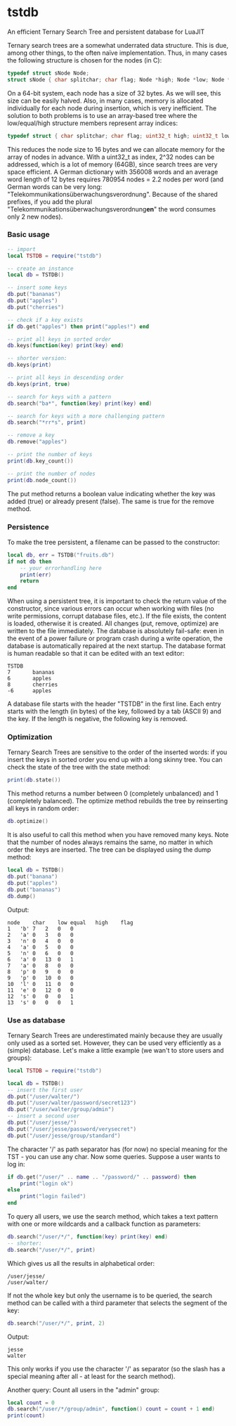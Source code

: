 # tstdb
An efficient Ternary Search Tree and persistent database for LuaJIT

Ternary search trees are a somewhat underrated data structure. This is due, among other things, to the often naïve implementation. Thus, in many cases the following structure is chosen for the nodes (in C): 
```C
typedef struct sNode Node;
struct sNode { char splitchar; char flag; Node *high; Node *low; Node *equal; };
```
On a 64-bit system, each node has a size of 32 bytes. As we will see, this size can be easily halved. Also, in many cases, memory is allocated individually for each node during insertion, which is very inefficient. The solution to both problems is to use an array-based tree where the low/equal/high structure members represent array indices:
```C
typedef struct { char splitchar; char flag; uint32_t high; uint32_t low; uint32_t equal; } Node;
```
This reduces the node size to 16 bytes and we can allocate memory for the array of nodes in advance. With a uint32_t as index, 2^32 nodes can be addressed, which is a lot of memory (64GB), since search trees are very space efficient. A German dictionary with 356008 words and an average word length of 12 bytes requires 780954 nodes = 2.2 nodes per word (and German words can be very long: "Telekommunikationsüberwachungsverordnung". Because of the shared prefixes, if you add the plural "Telekommunikationsüberwachungsverordnung**en**" the word consumes only 2 new nodes).

### Basic usage
```Lua
-- import 
local TSTDB = require("tstdb")

-- create an instance  
local db = TSTDB()

-- insert some keys
db.put("bananas")
db.put("apples")
db.put("cherries")

-- check if a key exists
if db.get("apples") then print("apples!") end

-- print all keys in sorted order
db.keys(function(key) print(key) end)

-- shorter version:
db.keys(print)

-- print all keys in descending order
db.keys(print, true)

-- search for keys with a pattern
db.search("ba*", function(key) print(key) end)

-- search for keys with a more challenging pattern
db.search("*rr*s", print)

-- remove a key
db.remove("apples")

-- print the number of keys
print(db.key_count())

-- print the number of nodes
print(db.node_count())
```
The put method returns a boolean value indicating whether the key was added (true) or already present (false). The same is true for the remove method.

### Persistence
To make the tree persistent, a filename can be passed to the constructor:
```Lua
local db, err = TSTDB("fruits.db")
if not db then
    -- your errorhandling here
    print(err)
    return
end
```
When using a persistent tree, it is important to check the return value of the constructor, since various errors can occur when working with files (no write permissions, corrupt database files, etc.). If the file exists, the content is loaded, otherwise it is created. All changes (put, remove, optimize) are written to the file immediately. The database is absolutely fail-safe: even in the event of a power failure or program crash during a write operation, the database is automatically repaired at the next startup. The database format is human readable so that it can be edited with an text editor:
```
TSTDB
7       bananas
6       apples
8       cherries
-6      apples
```
A database file starts with the header "TSTDB" in the first line. Each entry starts with the length (in bytes) of the key, followed by a tab (ASCII 9) and the key. If the length is negative, the following key is removed.

### Optimization
Ternary Search Trees are sensitive to the order of the inserted words: if you insert the keys in sorted order you end up with a long skinny tree. You can check the state of the tree with the state method:
```Lua
print(db.state())
```
This method returns a number between 0 (completely unbalanced) and 1 (completely balanced). The optimize method rebuilds the tree by reinserting all keys in random order:
```Lua
db.optimize()
```
It is also useful to call this method when you have removed many keys. Note that the number of nodes always remains the same, no matter in which order the keys are inserted.
The tree can be displayed using the dump method:
```Lua
local db = TSTDB()
db.put("banana")
db.put("apples")
db.put("bananas")
db.dump()
```
Output:
```
node	char	low	equal	high	flag
1	'b'	7	2	0	0
2	'a'	0	3	0	0
3	'n'	0	4	0	0
4	'a'	0	5	0	0
5	'n'	0	6	0	0
6	'a'	0	13	0	1
7	'a'	0	8	0	0
8	'p'	0	9	0	0
9	'p'	0	10	0	0
10	'l'	0	11	0	0
11	'e'	0	12	0	0
12	's'	0	0	0	1
13	's'	0	0	0	1
```
### Use as database
Ternary Search Trees are underestimated mainly because they are usually only used as a sorted set. However, they can be used very efficiently as a (simple) database. Let's make a little example (we wan't to store users and groups):
```Lua
local TSTDB = require("tstdb")

local db = TSTDB()
-- insert the first user
db.put("/user/walter/")
db.put("/user/walter/password/secret123")
db.put("/user/walter/group/admin")
-- insert a second user
db.put("/user/jesse/")
db.put("/user/jesse/password/verysecret")
db.put("/user/jesse/group/standard")
```
The character '/' as path separator has (for now) no special meaning for the TST - you can use any char.
Now some queries. Suppose a user wants to log in:
```Lua
if db.get("/user/" .. name .. "/password/" .. password) then
    print("login ok")
else
    print("login failed")
end
```
To query all users, we use the search method, which takes a text pattern with one or more wildcards and a callback function as parameters:
```Lua
db.search("/user/*/", function(key) print(key) end)
-- shorter:
db.search("/user/*/", print)
```
Which gives us all the results in alphabetical order:  
```
/user/jesse/  
/user/walter/
```
If not the whole key but only the username is to be queried, the search method can be called with a third parameter that selects the segment of the key:
```Lua
db.search("/user/*/", print, 2)
```
Output:
```
jesse  
walter
```
This only works if you use the character '/' as separator (so the slash has a special meaning after all - at least for the search method).

Another query: Count all users in the "admin" group:
```Lua
local count = 0
db.search("/user/*/group/admin", function() count = count + 1 end)
print(count)
```

